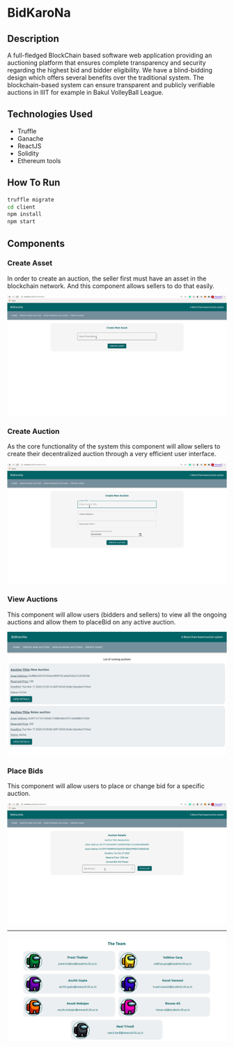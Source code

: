 # BidKaroNa

## Description

A full-fledged BlockChain based software web application providing an auctioning platform that ensures complete transparency and security regarding the highest bid and bidder eligibility. We have a blind-bidding design which offers several benefits over the traditional system. The blockchain-based system can ensure transparent and publicly verifiable auctions in IIIT for example in Bakul VolleyBall League.

## Technologies Used

* Truffle
* Ganache
* ReactJS
* Solidity
* Ethereum tools

## How To Run

```bash
truffle migrate
cd client
npm install
npm start
```

## Components

### Create Asset

In order to create an auction, the seller first must have an asset in the blockchain network. And this component allows sellers to do that easily.

![create asset GIF](./static/CreateAsset.gif)

### Create Auction

As the core functionality of the system this component will allow sellers to create their decentralized auction through a very efficient user interface.

![create auction GIF](./static/CreateAuction.gif)

### View Auctions

This component will allow users (bidders and sellers) to view all the ongoing auctions and allow them to placeBid on any active auction.

![view auctions image](./static/ViewAuctions.png)

### Place Bids

This component will allow users to place or change bid for a specific auction.

![place bid GIF](./static/PlaceBid.gif)

<hr/>

![The team](./static/TeamMembers.png)
